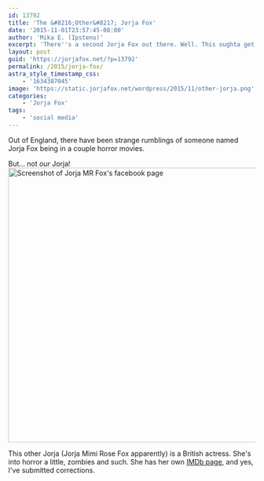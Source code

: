 ```yaml
---
id: 13792
title: 'The &#8216;Other&#8217; Jorja Fox'
date: '2015-11-01T23:57:45-08:00'
author: 'Mika E. (Ipstenu)'
excerpt: 'There''s a second Jorja Fox out there. Well. This oughta get confusing.'
layout: post
guid: 'https://jorjafox.net/?p=13792'
permalink: /2015/jorja-fox/
astra_style_timestamp_css:
    - '1634387045'
image: 'https://static.jorjafox.net/wordpress/2015/11/other-jorja.png'
categories:
    - 'Jorja Fox'
tags:
    - 'social media'
---
```


Out of England, there have been strange rumblings of someone named Jorja Fox being in a couple horror movies.

But... not <em>our</em> Jorja!<a href="https://www.facebook.com/JorjaMRFox/posts/10152580346015345"><img class="aligncenter size-full wp-image-13794" src="//jfo-static.net/wordpress/2015/11/jmrfox.png" alt="Screenshot of Jorja MR Fox's facebook page" width="1062" height="559" /></a>

This other Jorja (Jorja Mimi Rose Fox apparently) is a British actress. She's into horror a little, zombies and such. She has her own <a href="http://www.imdb.com/name/nm6444218/?ref_=fn_al_nm_2">IMDb page</a>, and yes, I've submitted corrections.
